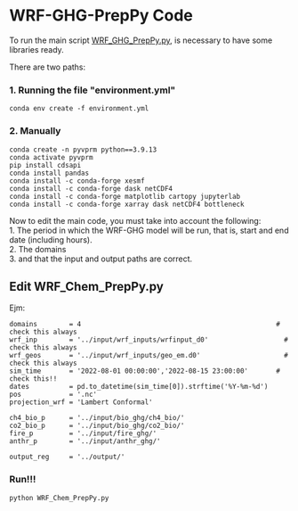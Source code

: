 # WRF-GHG-PrepPy Code

To run the main script [WRF_GHG_PrepPy.py](https://github.com/rnoeliab/WRF-GHG-Prepy/blob/main/pys/WRF_GHG_PrepPy.py), is necessary to have some libraries ready. 

<dt>There are two paths:<dt>

### 1. Running the file "environment.yml"

```
conda env create -f environment.yml
```

### 2. Manually

```
conda create -n pyvprm python==3.9.13
conda activate pyvprm
pip install cdsapi
conda install pandas
conda install -c conda-forge xesmf
conda install -c conda-forge dask netCDF4
conda install -c conda-forge matplotlib cartopy jupyterlab
conda install -c conda-forge xarray dask netCDF4 bottleneck
```

<dt> Now to edit the main code, you must take into account the following: <dt>

<dt> 1. The period in which the WRF-GHG model will be run, that is, start and end date (including hours).<dt>
<dt> 2. The domains <dt>
<dt> 3. and that the input and output paths are correct. <dt>

## Edit WRF_Chem_PrepPy.py

Ejm: 

```
domains        = 4                                                 # check this always
wrf_inp        = '../input/wrf_inputs/wrfinput_d0'                   # check this always
wrf_geos       = '../input/wrf_inputs/geo_em.d0'                     # check this always
sim_time       = '2022-08-01 00:00:00','2022-08-15 23:00:00'       # check this!!
dates          = pd.to_datetime(sim_time[0]).strftime('%Y-%m-%d')
pos            = '.nc'  
projection_wrf = 'Lambert Conformal'

ch4_bio_p      = '../input/bio_ghg/ch4_bio/'
co2_bio_p      = '../input/bio_ghg/co2_bio/'
fire_p         = '../input/fire_ghg/'
anthr_p        = '../input/anthr_ghg/'

output_reg     = '../output/'

```

### Run!!!

```
python WRF_Chem_PrepPy.py
```


